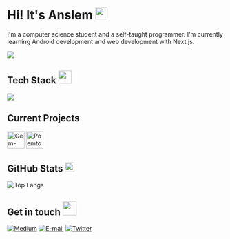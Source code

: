 <h1>Hi! It's Anslem <img src="https://raw.githubusercontent.com/MartinHeinz/MartinHeinz/master/wave.gif" width="28"></h1>

I'm a computer science student and a self-taught programmer. I'm currently learning Android development and web development with Next.js.

![](https://komarev.com/ghpvc/?username=Anslem27)

<h2>Tech Stack <img src="https://camo.githubusercontent.com/63371d36886ee658f5a97401f393e1ab1684b2fd3de674b8f5efc7d410b2a3d0/68747470733a2f2f6d656469612e67697068792e636f6d2f6d656469612f57556c706c634d704f43456d5447427442572f67697068792e676966" width="30"></img></h2>

![](https://skillicons.dev/icons?i=dart,flutter,next)

<h2>Current Projects</h2>
<div align="start">
  <img src="https://gem-one.vercel.app/img/logo.png" width="40" alt="Gem-One Icon">
  <img src="https://github.com/P-o-w-d-e-r/poemtopia/blob/master/assets/marketting/poemtopia_logo.png" width="40" alt="Poemtopia Icon">
</div>
<h2>GitHub Stats <img src="https://emojis.slackmojis.com/emojis/images/1621024394/39092/cat-roll.gif?1621024394" width="22"></h2>
  
![Top Langs](https://github-readme-stats.vercel.app/api/top-langs/?username=Anslem27&langs_count=8&theme=github_dark&layout=compact)

<h2>Get in touch <img src="https://media.giphy.com/media/LnQjpWaON8nhr21vNW/giphy.gif" width="32"/></h2>
  
[![Medium](https://img.shields.io/badge/medium-black.svg?style=for-the-badge&logo=medium)](https://medium.com/@anslemAnsy)
[![E-mail](https://img.shields.io/badge/email-EA4335?style=for-the-badge&logo=gmail&logoColor=white)](mailto:anslembarn@gmail.com)
[![Twitter](https://img.shields.io/badge/twitter-1DA1F2.svg?style=for-the-badge&logo=twitter)](https://twitter.com/anslemAnsy/)
